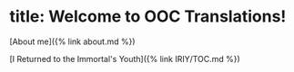 # title: Welcome to OOC Translations!

[About me]({% link about.md %})

[I Returned to the Immortal's Youth]({% link IRIY/TOC.md %})
